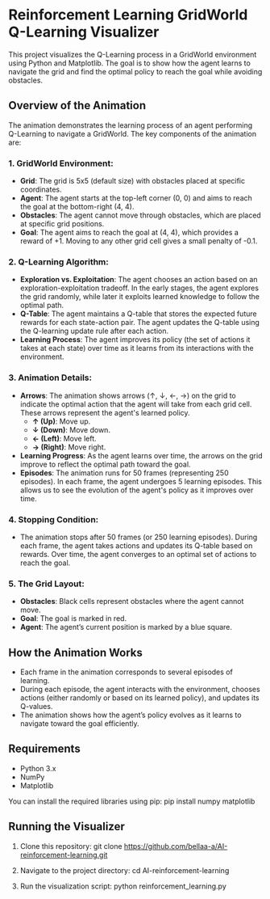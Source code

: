 # Reinforcement Learning GridWorld Q-Learning Visualizer

This project visualizes the Q-Learning process in a GridWorld environment using Python and Matplotlib. The goal is to show how the agent learns to navigate the grid and find the optimal policy to reach the goal while avoiding obstacles.

## Overview of the Animation

The animation demonstrates the learning process of an agent performing Q-Learning to navigate a GridWorld. The key components of the animation are:

### **1. GridWorld Environment:**
- **Grid**: The grid is 5x5 (default size) with obstacles placed at specific coordinates.
- **Agent**: The agent starts at the top-left corner (0, 0) and aims to reach the goal at the bottom-right (4, 4).
- **Obstacles**: The agent cannot move through obstacles, which are placed at specific grid positions.
- **Goal**: The agent aims to reach the goal at (4, 4), which provides a reward of +1. Moving to any other grid cell gives a small penalty of -0.1.

### **2. Q-Learning Algorithm:**
- **Exploration vs. Exploitation**: The agent chooses an action based on an exploration-exploitation tradeoff. In the early stages, the agent explores the grid randomly, while later it exploits learned knowledge to follow the optimal path.
- **Q-Table**: The agent maintains a Q-table that stores the expected future rewards for each state-action pair. The agent updates the Q-table using the Q-learning update rule after each action.
- **Learning Process**: The agent improves its policy (the set of actions it takes at each state) over time as it learns from its interactions with the environment.

### **3. Animation Details:**
- **Arrows**: The animation shows arrows (↑, ↓, ←, →) on the grid to indicate the optimal action that the agent will take from each grid cell. These arrows represent the agent's learned policy.
  - **↑ (Up)**: Move up.
  - **↓ (Down)**: Move down.
  - **← (Left)**: Move left.
  - **→ (Right)**: Move right.
- **Learning Progress**: As the agent learns over time, the arrows on the grid improve to reflect the optimal path toward the goal.
- **Episodes**: The animation runs for 50 frames (representing 250 episodes). In each frame, the agent undergoes 5 learning episodes. This allows us to see the evolution of the agent's policy as it improves over time.

### **4. Stopping Condition:**
- The animation stops after 50 frames (or 250 learning episodes). During each frame, the agent takes actions and updates its Q-table based on rewards. Over time, the agent converges to an optimal set of actions to reach the goal.

### **5. The Grid Layout:**
- **Obstacles**: Black cells represent obstacles where the agent cannot move.
- **Goal**: The goal is marked in red.
- **Agent**: The agent’s current position is marked by a blue square.

## How the Animation Works

- Each frame in the animation corresponds to several episodes of learning.
- During each episode, the agent interacts with the environment, chooses actions (either randomly or based on its learned policy), and updates its Q-values.
- The animation shows how the agent’s policy evolves as it learns to navigate toward the goal efficiently.

## Requirements

- Python 3.x
- NumPy
- Matplotlib

You can install the required libraries using pip:
pip install numpy matplotlib

## Running the Visualizer

1. Clone this repository:
git clone https://github.com/bellaa-a/AI-reinforcement-learning.git

2. Navigate to the project directory:
cd AI-reinforcement-learning

3. Run the visualization script:
python reinforcement_learning.py
